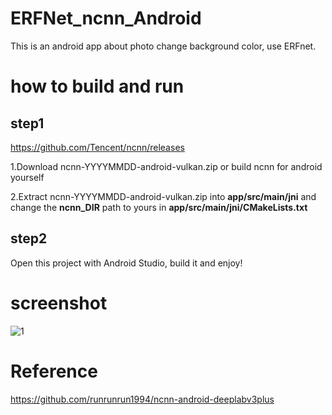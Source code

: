 # ERFNet_ncnn_Android
This is an android app about photo change background color, use ERFnet.

# how to build and run
## step1
https://github.com/Tencent/ncnn/releases

1.Download ncnn-YYYYMMDD-android-vulkan.zip or build ncnn for android yourself

2.Extract ncnn-YYYYMMDD-android-vulkan.zip into **app/src/main/jni** and change the **ncnn_DIR** path to yours in **app/src/main/jni/CMakeLists.txt**

## step2
Open this project with Android Studio, build it and enjoy!

# screenshot
![1](https://user-images.githubusercontent.com/56180347/174824531-da9838fa-11c5-4da5-8192-ce753909862e.png)


# Reference
https://github.com/runrunrun1994/ncnn-android-deeplabv3plus

